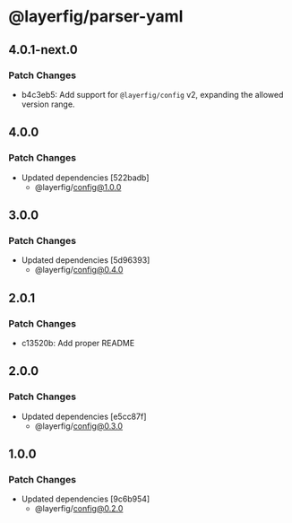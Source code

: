 # @layerfig/parser-yaml

## 4.0.1-next.0

### Patch Changes

- b4c3eb5: Add support for `@layerfig/config` v2, expanding the allowed version range.

## 4.0.0

### Patch Changes

- Updated dependencies [522badb]
  - @layerfig/config@1.0.0

## 3.0.0

### Patch Changes

- Updated dependencies [5d96393]
  - @layerfig/config@0.4.0

## 2.0.1

### Patch Changes

- c13520b: Add proper README

## 2.0.0

### Patch Changes

- Updated dependencies [e5cc87f]
  - @layerfig/config@0.3.0

## 1.0.0

### Patch Changes

- Updated dependencies [9c6b954]
  - @layerfig/config@0.2.0
